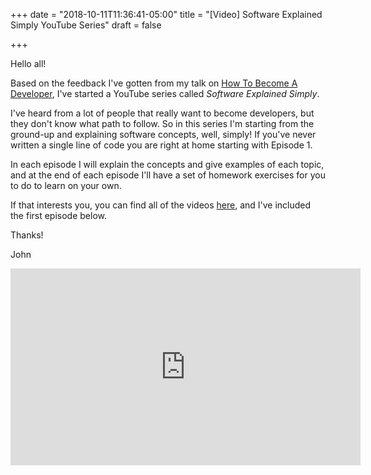 +++
date = "2018-10-11T11:36:41-05:00"
title = "[Video] Software Explained Simply YouTube Series"
draft = false

+++

Hello all!

Based on the feedback I've gotten from my talk on [How To Become A Developer](/post/talk-how-to-become-a-developer), I've started a YouTube series called _Software Explained Simply_.

I've heard from a lot of people that really want to become developers, but they don't know what path to follow. So in this series I'm starting from the ground-up and explaining software concepts, well, simply! If you've never written a single line of code you are right at home starting with Episode 1.

In each episode I will explain the concepts and give examples of each topic, and at the end of each episode I'll have a set of homework exercises for you to do to learn on your own.

If that interests you, you can find all of the videos [here](https://www.youtube.com/playlist?list=PLmTbSmV8mwCFG6-p1s7OsG_G41g9UlIx6), and I've included the first episode below.

Thanks!

John

<iframe width="560" height="315" src="https://www.youtube.com/embed/APueaTL63Q4" frameborder="0" allow="autoplay; encrypted-media" allowfullscreen></iframe>
